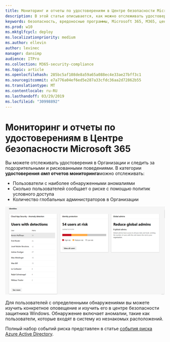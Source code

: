 ```yaml
---
title: Мониторинг и отчеты по удостоверениям в Центре безопасности Microsoft 365
description: В этой статье описывается, как можно отслеживать удостоверения в Организации и отслеживать подозрительные или рискованные поведения.
keywords: безопасность, вредоносные программы, Microsoft 365, M365, центр безопасности, монитор, отчет, удостоверение
ms.prod: w10
ms.mktglfcycl: deploy
ms.localizationpriority: medium
ms.author: ellevin
author: levinec
manager: dansimp
audience: ITPro
ms.collection: M365-security-compliance
ms.topic: article
ms.openlocfilehash: 285bc5af108de8a59a65a088ec4e33ae27bff3c1
ms.sourcegitcommit: e7a776a04ef6ed5e287a33cfdc36aa2d72862b55
ms.translationtype: MT
ms.contentlocale: ru-RU
ms.lasthandoff: 03/29/2019
ms.locfileid: "30998892"
---
```

# <a name="monitor-and-report-identities-in-microsoft-365-security"></a>Мониторинг и отчеты по удостоверениям в Центре безопасности Microsoft 365

Вы можете отслеживать удостоверения в Организации и следить за подозрительными и рискованными поведениями. В категории **удостоверения** **_амп_ отчетов мониторинга**можно отслеживать:

* Пользователи с наиболее обнаруженными аномалиями
* Сколько пользователей сообщает о риске с помощью политик условного доступа
* Количество глобальных администраторов в Организации

![Категория "удостоверения" на странице "отчеты о _Амп_ мониторинга"](./media/security-docs/identities.png)

Для пользователей с определенными обнаружениями вы можете изучить конкретное оповещение и изучить его в центре безопасности защитника Windows. Обнаружение включает аномалии, такие как пользователи, которые входят в систему из незнакомых расположений.

Полный набор событий риска представлен в статье [события риска Azure Active Directory](https://docs.microsoft.com/azure/active-directory/reports-monitoring/concept-risk-events).
